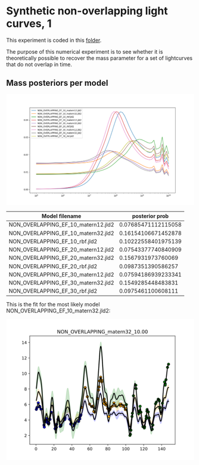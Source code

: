 # Synthetic non-overlapping light curves, 1

This experiment is coded in this [folder](Synthetics/Experiment3/).

The purpose of this numerical experiment is to see whether it is theoretically possible to recover the mass parameter for a set of lightcurves that do not overlap in time.

## Mass posteriors per model 

![Non_overlapping_lightcurves](Synthetics/Experiment3/results/massposterior.png)

| Model filename                | posterior prob     |
|-------------------------------|--------------------|
|NON_OVERLAPPING_EF_10_matern12.jld2|	0.07685471112115058|
|NON_OVERLAPPING_EF_10_matern32.jld2|	0.16154106671452878|
|NON_OVERLAPPING_EF_10_rbf.jld2	|0.10222558401975139|
|NON_OVERLAPPING_EF_20_matern12.jld2|	0.07543377740840909|
|NON_OVERLAPPING_EF_20_matern32.jld2|	0.1567931973760069|
|NON_OVERLAPPING_EF_20_rbf.jld2|	0.0987351390586257|
|NON_OVERLAPPING_EF_30_matern12.jld2|	0.07594186939233341|
|NON_OVERLAPPING_EF_30_matern32.jld2|	0.1549285448483831|
|NON_OVERLAPPING_EF_30_rbf.jld2|	0.0975461100608111|


This is the fit for the most likely model NON_OVERLAPPING_EF_10_matern32.jld2:

![posterior_mass](Synthetics/Experiment3/results/NON_OVERLAPPING_matern32_10.00_bestfit.svg)



